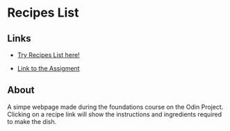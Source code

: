 # Recipes List

## Links
- [Try Recipes List here!]()

- [Link to the Assigment](https://www.theodinproject.com/lessons/foundations-recipes)

## About
A simpe webpage made during the foundations course on the Odin Project. Clicking on a recipe link will show the instructions and ingredients required to make the dish.